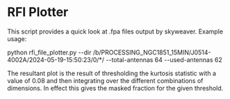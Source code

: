 # RFI Plotter

This script provides a quick look at .fpa files output by skyweaver. Example usage:

python rfi_file_plotter.py --dir /b/PROCESSING_NGC1851_15MIN/J0514-4002A/2024-05-19-15:50:23/0/*/ --total-antennas 64 --used-antennas 62

The resultant plot is the result of thresholding the kurtosis statistic with a value of 0.08 and then integrating over the different combinations of dimensions. In effect this gives the masked fraction for the given threshold.

